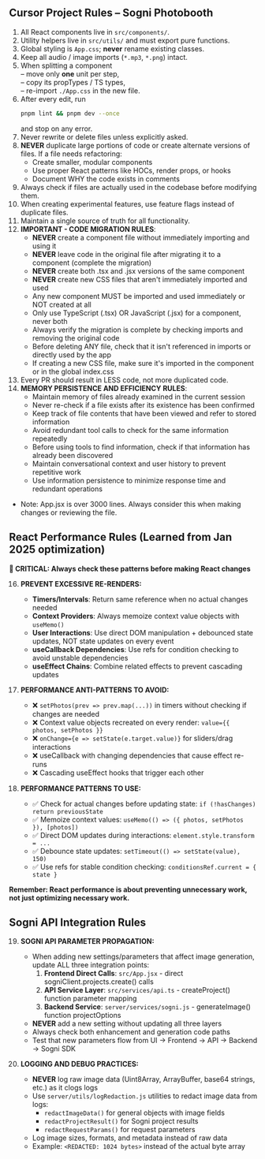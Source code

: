 ## Cursor Project Rules – Sogni Photobooth

1. All React components live in `src/components/`.
2. Utility helpers live in `src/utils/` and must export pure functions.
3. Global styling is `App.css`; **never** rename existing classes.
4. Keep all audio / image imports (`*.mp3`, `*.png`) intact.
5. When splitting a component  
   – move only **one** unit per step,  
   – copy its propTypes / TS types,  
   – re-import `./App.css` in the new file.  
6. After every edit, run  
   ```bash
   pnpm lint && pnpm dev --once
   ```  
   and stop on any error.
7. Never rewrite or delete files unless explicitly asked.
9. **NEVER** duplicate large portions of code or create alternate versions of files. If a file needs refactoring:
   - Create smaller, modular components
   - Use proper React patterns like HOCs, render props, or hooks
   - Document WHY the code exists in comments
10. Always check if files are actually used in the codebase before modifying them.
11. When creating experimental features, use feature flags instead of duplicate files.
12. Maintain a single source of truth for all functionality.
13. **IMPORTANT - CODE MIGRATION RULES**:
    - **NEVER** create a component file without immediately importing and using it
    - **NEVER** leave code in the original file after migrating it to a component (complete the migration)
    - **NEVER** create both .tsx and .jsx versions of the same component
    - **NEVER** create new CSS files that aren't immediately imported and used
    - Any new component MUST be imported and used immediately or NOT created at all
    - Only use TypeScript (.tsx) OR JavaScript (.jsx) for a component, never both
    - Always verify the migration is complete by checking imports and removing the original code
    - Before deleting ANY file, check that it isn't referenced in imports or directly used by the app
    - If creating a new CSS file, make sure it's imported in the component or in the global index.css
14. Every PR should result in LESS code, not more duplicated code.
15. **MEMORY PERSISTENCE AND EFFICIENCY RULES**:
    - Maintain memory of files already examined in the current session
    - Never re-check if a file exists after its existence has been confirmed
    - Keep track of file contents that have been viewed and refer to stored information
    - Avoid redundant tool calls to check for the same information repeatedly
    - Before using tools to find information, check if that information has already been discovered
    - Maintain conversational context and user history to prevent repetitive work
    - Use information persistence to minimize response time and redundant operations

- Note: App.jsx is over 3000 lines. Always consider this when making changes or reviewing the file.

## React Performance Rules (Learned from Jan 2025 optimization)

**🚨 CRITICAL: Always check these patterns before making React changes**

16. **PREVENT EXCESSIVE RE-RENDERS:**
    - **Timers/Intervals**: Return same reference when no actual changes needed
    - **Context Providers**: Always memoize context value objects with `useMemo()`
    - **User Interactions**: Use direct DOM manipulation + debounced state updates, NOT state updates on every event
    - **useCallback Dependencies**: Use refs for condition checking to avoid unstable dependencies
    - **useEffect Chains**: Combine related effects to prevent cascading updates

17. **PERFORMANCE ANTI-PATTERNS TO AVOID:**
    - ❌ `setPhotos(prev => prev.map(...))` in timers without checking if changes are needed
    - ❌ Context value objects recreated on every render: `value={{ photos, setPhotos }}`
    - ❌ `onChange={e => setState(e.target.value)}` for sliders/drag interactions
    - ❌ useCallback with changing dependencies that cause effect re-runs
    - ❌ Cascading useEffect hooks that trigger each other

18. **PERFORMANCE PATTERNS TO USE:**
    - ✅ Check for actual changes before updating state: `if (!hasChanges) return previousState`
    - ✅ Memoize context values: `useMemo(() => ({ photos, setPhotos }), [photos])`
    - ✅ Direct DOM updates during interactions: `element.style.transform = ...`
    - ✅ Debounce state updates: `setTimeout(() => setState(value), 150)`
    - ✅ Use refs for stable condition checking: `conditionsRef.current = { state }`

**Remember: React performance is about preventing unnecessary work, not just optimizing necessary work.**

## Sogni API Integration Rules

19. **SOGNI API PARAMETER PROPAGATION:**
    - When adding new settings/parameters that affect image generation, update ALL three integration points:
      1. **Frontend Direct Calls**: `src/App.jsx` - direct sogniClient.projects.create() calls
      2. **API Service Layer**: `src/services/api.ts` - createProject() function parameter mapping
      3. **Backend Service**: `server/services/sogni.js` - generateImage() function projectOptions
    - **NEVER** add a new setting without updating all three layers
    - Always check both enhancement and generation code paths
    - Test that new parameters flow from UI → Frontend → API → Backend → Sogni SDK

20. **LOGGING AND DEBUG PRACTICES:**
    - **NEVER** log raw image data (Uint8Array, ArrayBuffer, base64 strings, etc.) as it clogs logs
    - Use `server/utils/logRedaction.js` utilities to redact image data from logs:
      - `redactImageData()` for general objects with image fields
      - `redactProjectResult()` for Sogni project results  
      - `redactRequestParams()` for request parameters
    - Log image sizes, formats, and metadata instead of raw data
    - Example: `<REDACTED: 1024 bytes>` instead of the actual byte array
